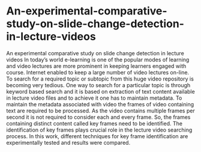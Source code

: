 # An-experimental-comparative-study-on-slide-change-detection-in-lecture-videos
An experimental comparative study on slide change detection in lecture videos
In today’s world e-learning is one of the popular modes of learning and video lectures are more prominent in keeping learners engaged with course.  Internet enabled to keep a large number of video lectures on-line. To search for a required topic or subtopic from this huge video repository is becoming very tedious.  One way to search for a particular topic is through keyword based search and it is based on extraction of text content available in lecture video files and to achieve it one has to maintain metadata. To maintain the metadata associated with video the frames of video containing text are required to be processed. As the video contains multiple frames per second it is not required to consider each and every frame. So, the frames containing distinct content called key frames need to be identified. The identification of key frames plays crucial role in the lecture video searching process. In this work, different techniques for key frame identification are experimentally tested and results were compared.
